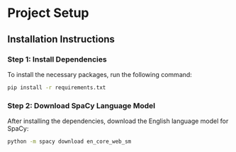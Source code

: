 # Project Setup

## Installation Instructions

### Step 1: Install Dependencies
To install the necessary packages, run the following command:

```bash
pip install -r requirements.txt
```

### Step 2: Download SpaCy Language Model
After installing the dependencies, download the English language model for SpaCy:

```bash
python -m spacy download en_core_web_sm
```

